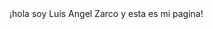 <!DOCTYPE html>
<html lang="es">
<head>
    <meta charset="UTF-8">
    <meta name="viewport" content="width=device-width, user-scalable=no, initial-scale=1.0, maximum-scale=1.0, minimum-scale=1.0"/>
    <title>Pagina de Luis Zarco</title>
</head>
<body>
    ¡hola soy Luis Angel Zarco y esta es mi pagina!
</body>
</html>
